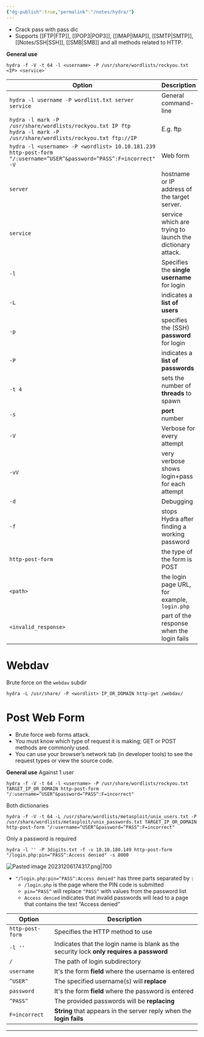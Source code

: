 ```yaml
---
{"dg-publish":true,"permalink":"/notes/hydra/"}
---
```


- Crack pass with pass dic
- Supports [[FTP\|FTP]], [[POP3\|POP3]], [[IMAP\|IMAP]], [[SMTP\|SMTP]], [[Notes/SSH\|SSH]], [[SMB\|SMB]] and all methods related to HTTP.

**General use**
```shell
hydra -f -V -t 64 -l <username> -P /usr/share/wordlists/rockyou.txt <IP> <service>`
```

| Option                                                                                                                     | Description                                                   |
| -------------------------------------------------------------------------------------------------------------------------- | ------------------------------------------------------------- |
| `hydra -l username -P wordlist.txt server service`                                                                         | General command-line                                          |
| `hydra -l mark -P /usr/share/wordlists/rockyou.txt IP ftp`<br>`hydra -l mark -P /usr/share/wordlists/rockyou.txt ftp://IP` | E.g. ftp                                                      |
| `hydra -l <username> -P <wordlist> 10.10.181.239 http-post-form "/:username=^USER^&password=^PASS^:F=incorrect" -V`        | Web form                                                      |
| `server`                                                                                                                   | hostname or IP address of the target server.                  |
| `service`                                                                                                                  | service which are trying to <br>launch the dictionary attack. |
| `-l`                                                                                                                       | Specifies the **single username** for login                   |
| `-L`                                                                                                                       | indicates a **list of users**                                 |
| `-p`                                                                                                                       | specifies the (SSH) **password** for login                    |
| `-P`                                                                                                                       | indicates a **list of passwords**                             |
| `-t 4`                                                                                                                     | sets the number of **threads** to spawn                       |
| `-s`                                                                                                                       | **port** number                                               |
| `-V`                                                                                                                       | Verbose for every attempt                                     |
| `-vV`                                                                                                                      | very verbose<br>shows login+pass for each attempt             |
| `-d`                                                                                                                       | Debugging                                                     |
| `-f`                                                                                                                       | stops Hydra after finding a working password                  |
| `http-post-form`                                                                                                           | the type of the form is POST                                  |
| `<path>`                                                                                                                   | the login page URL, for example, `login.php`                  |
| `<invalid_response>`                                                                                                       | part of the response when the login fails                     |
# Webdav
Brute force on the `webdav` subdir
```shell
hydra -L /usr/share/ -P <wordlist> IP_OR_DOMAIN http-get /webdav/
```
# Post Web Form
- Brute force web forms attack.
- You must know which type of request it is making; GET or POST methods are commonly used.
- You can use your browser’s network tab (in developer tools) to see the request types or view the source code.

**General use**
Against 1 user
```shell
hydra -f -V -t 64 -l <username> -P /usr/share/wordlists/rockyou.txt TARGET_IP_OR_DOMAIN http-post-form "/:username=^USER^&password=^PASS^:F=incorrect"
```
Both dictionaries
```shell
hydra -f -V -t 64 -L /usr/share/wordlists/metasploit/unix_users.txt -P /usr/share/wordlists/metasploit/unix_passwords.txt TARGET_IP_OR_DOMAIN http-post-form "/:username=^USER^&password=^PASS^:F=incorrect"
```
Only a password is required
```shell
hydra -l '' -P 3digits.txt -f -v 10.10.180.149 http-post-form "/login.php:pin=^PASS^:Access denied" -s 8000
```
![Pasted image 20231206174317.png|700](/img/user/attachments/Pasted%20image%2020231206174317.png)
- `"/login.php:pin=^PASS^:Access denied"` has three parts separated by `:`
    - `/login.php` is the page where the PIN code is submitted
    - `pin=^PASS^` will replace `^PASS^` with values from the password list
    - `Access denied` indicates that invalid passwords will lead to a page that contains the text “Access denied”

| Option           | Description                                                                              |
| ---------------- | ---------------------------------------------------------------------------------------- |
| `http-post-form` | Specifies the HTTP method to use                                                         |
| `-l ''`          | Indicates that the login name is blank as the security lock **only requires a password** |
| `/`              | The path of login subdirectory                                                           |
| `username`       | It's the form **field** where the username is entered                                    |
| `^USER^`         | The specified username(s) will **replace**                                               |
| `password`       | It's the form **field** where the password is entered                                    |
| `^PASS^`         | The provided passwords will be **replacing**                                             |
| `F=incorrect`    | **String** that appears in the server reply when the **login fails**                     |




---

